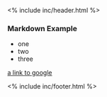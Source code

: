 <nop><% include inc/header.html %></nop>

### Markdown Example

* one
* two
* three

[a link to google](http://google.com)

<nop><% include inc/footer.html %></nop>